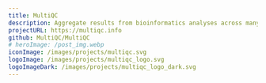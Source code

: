 ```yaml
---
title: MultiQC
description: Aggregate results from bioinformatics analyses across many samples into a single report
projectURL: https://multiqc.info
github: MultiQC/MultiQC
# heroImage: /post_img.webp
iconImage: /images/projects/multiqc.svg
logoImage: /images/projects/multiqc_logo.svg
logoImageDark: /images/projects/multiqc_logo_dark.svg
---
```

